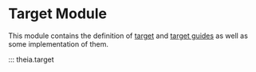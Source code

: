 # Target Module

This module contains the definition of [target](../pipeline/components.md#target)
and [target guides](../pipeline/components.md#target-guide) as well as some
implementation of them.

::: theia.target

